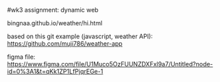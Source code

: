 #wk3 assignment: dynamic web

bingnaa.github.io/weather/hi.html

based on this git example (javascript, weather API): https://github.com/muji786/weather-app

figma file: https://www.figma.com/file/U1Muco5OzFUUNZDXFxl9a7/Untitled?node-id=0%3A1&t=qKk1ZP1LfPjqrEGe-1
